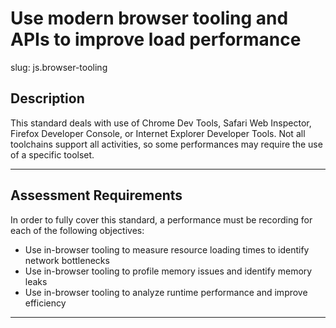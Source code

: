 
# Use modern browser tooling and APIs to improve load performance

slug: js.browser-tooling

## Description
This standard deals with use of Chrome Dev Tools, Safari Web Inspector, Firefox Developer Console, or Internet Explorer Developer Tools. Not all toolchains support all activities, so some performances may require the use of a specific toolset.

---
## Assessment Requirements
In order to fully cover this standard, a performance must be recording for each of the following objectives:

- Use in-browser tooling to measure resource loading times to identify network bottlenecks
- Use in-browser tooling to profile memory issues and identify memory leaks
- Use in-browser tooling to analyze runtime performance and improve efficiency

---
